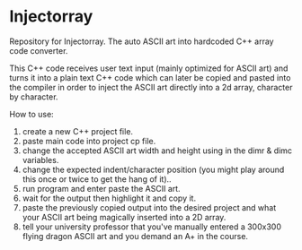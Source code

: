 # Injectorray
Repository for Injectorray. The auto ASCII art into hardcoded C++ array code converter.

This C++ code receives user text input (mainly optimized for ASCII art) and turns it into a plain text C++ code which can 
later be copied and pasted into the compiler in order to inject the ASCII art directly into a 2d array, character by character.

How to use:
1) create a new C++ project file.
2) paste main code into project cp file.
3) change the accepted ASCII art width and height using in the dimr & dimc variables.
4) change the expected indent/character position (you might play around this once or twice to get the hang of it)..
5) run program and enter paste the ASCII art.
6) wait for the output then highlight it and copy it.
7) paste the previously copied output into the desired project and what your ASCII art being magically inserted into a 2D array.
8) tell your university professor that you've manually entered a 300x300 flying dragon ASCII art and you demand an A+ in the course.
